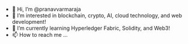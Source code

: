 - 👋 Hi, I’m @pranavvarmaraja
- 👀 I’m interested in blockchain, crypto, AI, cloud technology, and web development!
- 🌱 I’m currently learning Hyperledger Fabric, Solidity, and Web3!
- 📫 How to reach me ...

<!---

--->
